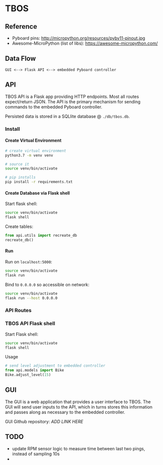 # TBOS

## Reference
  * Pyboard pins: http://micropython.org/resources/pybv11-pinout.jpg
  * Awesome-MicroPython (list of libs): https://awesome-micropython.com/

## Data Flow
```
GUI <--> Flask API <--> embedded Pyboard controller
```

## API

TBOS API is a Flask app providing HTTP endpoints.  Most all routes expect/return JSON.  The API is the primary mechanism for sending commands to the embedded Pyboard controller.

Persisted data is stored in a SQLlite database @ `./db/tbos.db`.

### Install
#### Create Virtual Environment
```bash
# create virtual environment
python3.7 -m venv venv

# source it
source venv/bin/activate

# pip installs
pip install -r requirements.txt
```

#### Create Database via Flask shell

Start flask shell:
```bash
source venv/bin/activate
flask shell
```

Create tables:
```python
from api.utils import recreate_db
recreate_db()
```

#### Run

Run on `localhost:5000`:
```bash
source venv/bin/activate
flask run
```

Bind to `0.0.0.0` so accessible on network:
```bash
source venv/bin/activate
flask run --host 0.0.0.0
```

### API Routes

### TBOS API Flask shell

Start Flask shell:
```bash
source venv/bin/activate
flask shell
```

Usage
```python
# send level adjustment to embedded controller
from api.models import Bike
Bike.adjust_level(15)
```


## GUI

The GUI is a web application that provides a user interface to TBOS.  The GUI will send user inputs to the API, which in turns stores this information and passes along as necessary to the embedded controller.

GUI Github repository: _ADD LINK HERE_

## TODO

  * update RPM sensor logic to measure time between last two pings, instead of sampling 10s
  * 
